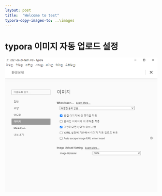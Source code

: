 ```yaml
---
layout: post
title:  "Welcome to test"
typora-copy-images-to: ..\images
---
```


# typora 이미지 자동 업로드 설정





![test1](../images/test1.PNG)

